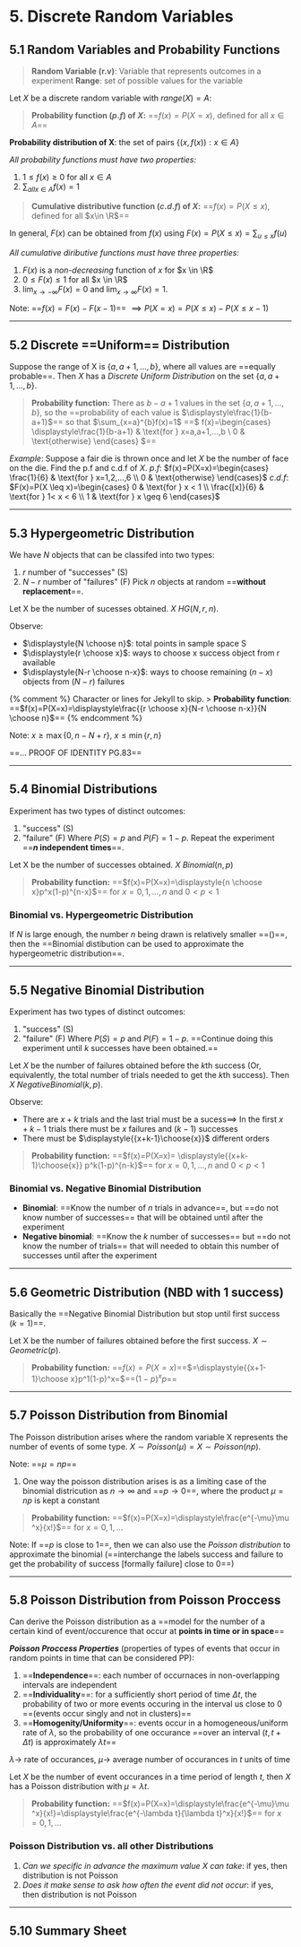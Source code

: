# 5. Discrete Random Variables
## 5.1 Random Variables and Probability Functions 

> **Random Variable (r.v)**: Variable that represents outcomes in a experiment
> **Range**: set of possible values for the variable

Let $X$ be a discrete random variable with $range(X)=A$: 

> **Probability function ($p.f$) of $X$:** 
==$f(x)=P(X=x)$, defined for all $x\in A$==

**Probability distribution of X**: the set of pairs $\{(x,f(x)):x \in A\}$

*All probability functions must have two properties:* 
1. $1 \leq f(x) \geq 0$ for all $x \in A$
2. $\sum_{all x \in A} f(x) = 1$

> **Cumulative distributive function ($c.d.f$) of $X$:** 
==$f(x)=P(X \leq x)$, defined for all $x\in \R$==

In general, $F(x)$ can be obtained from $f(x)$ using $F(x)=P(X \leq x)=\sum_{u \leq x}f(u)$

*All cumulative diributive functions must have three properties:* 
1. $F(x)$ is a *non-decreasing* function of $x$ for $x \in \R$
2. $0 \leq F(x) \leq 1$ for all $x \in \R$
3. $\lim_{x \to -\infty}F(x)=0$ and $\lim_{x \to \infty}F(x)=1$.

Note: ==$f(x)=F(x)-F(x-1)$== $\implies P(X=x) = P( X \leq x) - P(X \leq x-1)$

---
## 5.2 Discrete ==Uniform== Distribution 
Suppose the range of X is $\{a, a+1, ..., b\}$, where all values are ==equally probable==. Then $X$ has a *Discrete Uniform Distribution* on the set $\{a, a+1, ..., b\}$.

> **Probability function:** There as $b-a+1$ values in the set $\{a, a+1, ..., b\}$, so the ==probability of each value is $\displaystyle\frac{1}{b-a+1}$== so that $\sum_{x=a}^{b}f(x)=1$
==$
f(x)=\begin{cases}
    \displaystyle\frac{1}{b-a+1} &  \text{for } x=a,a+1,...,b \\
    0 & \text{otherwise}
\end{cases}
$==

*Example*: Suppose a fair die is thrown once and let $X$ be the number of face on the die. Find the p.f and c.d.f of $X$. 
$p.f$: $f(x)=P(X=x)=\begin{cases}
    \frac{1}{6} &  \text{for } x=1,2,...,6 \\
    0 & \text{otherwise}
\end{cases}$
$c.d.f$: $F(x)=P(X \leq x)=\begin{cases}
    0 &  \text{for } x < 1 \\
    \frac{[x]}{6} &  \text{for } 1< x < 6 \\
    1 &  \text{for } x \geq 6
\end{cases}$

----
## 5.3 Hypergeometric Distribution 
We have $N$ objects that can be classifed into two types: 
1. $r$ number of "successes" (S)
2. $N-r$ number of "failures" (F)
Pick $n$ objects at random ==**without replacement**==. 

Let X be the number of sucesses obtained. $X~HG(N,r,n)$.

Observe:  
- $\displaystyle{N \choose n}$: total points in sample space S
- $\displaystyle{r \choose x}$: ways to choose x success object from r available
- $\displaystyle{N-r \choose n-x}$: ways to choose remaining $(n-x)$ objects from $(N-r)$ failures

{% comment %} 
     Character or lines for Jekyll to skip.
    > **Probability function**: ==$f(x)=P(X=x)=\displaystyle\frac{{r \choose x}{N-r \choose n-x}}{N \choose n}$==
{% endcomment %}

Note: $x \geq \max\{0, n-N+r\}$, $x \leq \min\{r, n\}$

==... PROOF OF IDENTITY PG.83==

---
## 5.4 Binomial Distributions 
Experiment has two types of distinct outcomes: 
1. "success" (S)
2. "failure" (F)
Where $P(S)=p$ and $P(F)=1-p$. Repeat the experiment ==**$n$ independent times**==. 

Let X be the number of successes obtained. $X~Binomial(n,p)$

> **Probability function:** ==$f(x)=P(X=x)=\displaystyle{n \choose x}p^x(1-p)^{n-x}$== for $x=0,1,...,n$ and $0<p<1$

### Binomial vs. Hypergeometric Distribution 
If $N$ is large enough, the number $n$ being drawn is relatively smaller ==()==, then the ==Binomial distibution can be used to approximate the hypergeometric distribution==. 

---
## 5.5 Negative Binomial Distribution 
Experiment has two types of distinct outcomes: 
1. "success" (S)
2. "failure" (F)
Where $P(S)=p$ and $P(F)=1-p$. ==Continue doing this experiment until $k$ successes have been obtained.==

Let $X$ be the number of failures obtained before the $k$th success (Or, equivalently, the total number of trials needed to get the $k$th success). Then $X~Negative Binomial(k,p)$.

Observe: 
- There are $x+k$ trials and the last trial must be a sucess$\implies$ In the first $x+k-1$ trials there must be $x$ failures and $(k-1)$ successes
- There must be $\displaystyle{{x+k-1}\choose{x}}$ different orders 

> **Probability function:** ==$f(x)=P(X=x)= \displaystyle{{x+k-1}\choose{x}} p^k(1-p)^{n-k}$== for $x=0,1,...,n$ and $0<p<1$

### Binomial vs. Negative Binomial Distribution 
- **Binomial**: ==Know the number of $n$ trials in advance==, but ==do not know number of successes== that will be obtained until after the experiment 
- **Negative binomial**: ==Know the $k$ number of successes== but ==do not know the number of trials== that will needed to obtain this number of successes until after the experiment

---
## 5.6 Geometric Distribution (NBD with 1 success)
Basically the ==Negative Binomial Distribution but stop until first success ($k=1$)==.

Let X be the number of failures obtained before the first success. $X \sim Geometric(p)$.

> **Probability function:** ==$f(x)=P(X=x)$==$=\displaystyle{{x+1-1}\choose x}p^1(1-p)^x=$==$(1-p)^xp$==

---
## 5.7 Poisson Distribution from Binomial 
The Poisson distribution arises where the random variable X represents the number of events of some type. $X \sim Poisson(\mu) = X \sim Poisson(np)$.

Note: ==$\mu = np$==

1. One way the poisson distribution arises is as a limiting case of the binomial districution as $n \to \infty$ and ==$p \to 0$==, where the product $\mu=np$ is kept a constant

> **Probability function:** ==$f(x)=P(X=x)=\displaystyle\frac{e^{-\mu}\mu ^x}{x!}$== for $x=0,1,...$

Note: If ==$p$ is close to 1==, then we can also use the *Poisson distribution* to approximate the binomial (==interchange the labels success and failure to get the probability of success [formally failure] close to 0==)

---
## 5.8 Poisson Distribution from Poisson Proccess 
Can derive the Poisson distribution as a ==model for the number of a certain kind of event/occurence that occur at **points in time or in space**==

***Poisson Proccess Properties*** (properties of types of events that occur in random points in time that can be considered PP): 
1. ==**Independence**==: each number of occurnaces in non-overlapping intervals are independent 
2. ==**Individuality**==: for a sufficiently short period of time $\Delta t$, the probability of two or more events occuring in the interval us close to 0 ==(events occur singly and not in clusters)==
3. ==**Homogenity/Uniformity**==: events occur in a homogeneous/uniform rate of $\lambda$, so the probability of one occurance ==over an interval $(t, t+\Delta t)$ is approximately $\lambda t$==

$\lambda \to$ rate of occurances, $\mu \to$ average number of occurances in $t$ units of time

Let $X$ be the number of event occurances in a time period of length $t$, then $X$ has a Poisson distribution with $\mu=\lambda t$.

> **Probability function:** ==$f(x)=P(X=x)=\displaystyle\frac{e^{-\mu}\mu ^x}{x!}=\displaystyle\frac{e^{-\lambda t}{\lambda t}^x}{x!}$== for $x=0,1,...$

### Poisson Distribution vs. all other Distributions 
1. *Can we specific in advance the maximum value X can take*: if yes, then distribution is not Poisson 
2. *Does it make sense to ask how often the event did not occur*: if yes, then distribution is not Poisson 

---
## 5.10 Summary Sheet 











